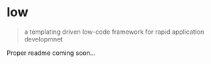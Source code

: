 # low
> a templating driven low-code framework for rapid application developmnet

Proper readme coming soon...